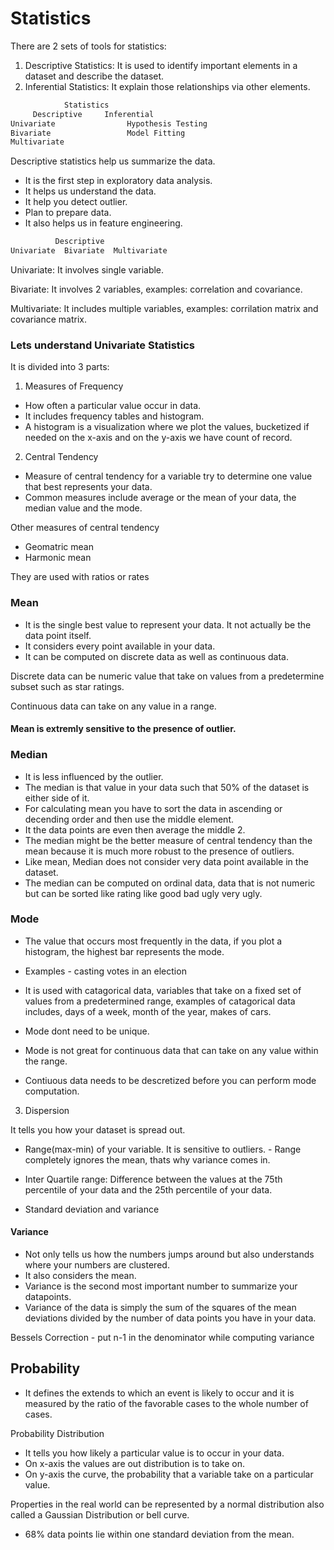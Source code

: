 # Statistics

There are 2 sets of tools for statistics:
1. Descriptive Statistics: It is used to identify important elements in a dataset and describe the dataset.
2. Inferential Statistics: It explain those relationships via other elements.

```python
            Statistics
     Descriptive     Inferential
Univariate                Hypothesis Testing 
Bivariate                 Model Fitting
Multivariate

```

Descriptive statistics help us summarize the data. 
- It is the first step in exploratory data analysis.
- It helps us understand the data.
- It help you detect outlier.
- Plan to prepare data.
- It also helps us in feature engineering.

```python
          Descriptive
Univariate  Bivariate  Multivariate


```

Univariate: It involves single variable.

Bivariate: It involves 2 variables, examples: correlation and covariance.

Multivariate: It includes multiple variables, examples: corrilation matrix and covariance matrix.

### Lets understand Univariate Statistics

It is divided into 3 parts:

1. Measures of Frequency
- How often a particular value occur in data.
- It includes frequency tables and histogram.
- A histogram is a visualization where we plot the values, bucketized if needed on the x-axis and on the y-axis we have count of record.

2. Central Tendency
- Measure of central tendency for a variable try to determine one value that best represents your data.
- Common measures include average or the mean of your data, the median value and the mode.

Other measures of central tendency
- Geomatric mean
- Harmonic mean

They are used with ratios or rates

### Mean

- It is the single best value to represent your data. It not actually be the data point itself.
- It considers every point available in your data.
- It can be computed on discrete data as well as continuous data.

Discrete data can be numeric value that take on values from a predetermine subset such as star ratings.

Continuous data can take on any value in a range.

#### Mean is extremly sensitive to the presence of outlier.


### Median

- It is less influenced by the outlier.
- The median is that value in your data such that 50% of the dataset is either side of it.
- For calculating mean you have to sort the data in ascending or decending order and then use the middle element.
- It the data points are even then average the middle 2.
- The median might be the better measure of central tendency than the mean because it is much more robust to the presence of outliers.
- Like mean, Median does not consider very data point available in the dataset.
- The median can be computed on ordinal data, data that is not numeric but can be sorted like rating like good bad ugly very ugly.


### Mode

- The value that occurs most frequently in the data, if you plot a histogram, the highest bar represents the mode.
- Examples - casting votes in an election
- It is used with catagorical data, variables that take on a fixed set of values from a predetermined range, examples of catagorical data includes, days of a week, month of the year, makes of cars.
- Mode dont need to be unique.
- Mode is not great for continuous data that can take on any value within the range.

- Contiuous data needs to be descretized before you can perform mode computation.

3. Dispersion

It tells you how your dataset is spread out.

- Range(max-min) of your variable. It is sensitive to outliers.
            - Range completely ignores the mean, thats why variance comes in.

- Inter Quartile range: Difference between the values at the 75th percentile of your data and the 25th percentile of your data.
- Standard deviation and variance

#### Variance 

- Not only tells us how the numbers jumps around but also understands where your numbers are clustered.
- It also considers the mean.
- Variance is the second most important number to summarize your datapoints.
- Variance of the data is simply the sum of the squares of the mean deviations divided by the number of data points you have in your data.

Bessels Correction - put n-1 in the denominator while computing variance


## Probability

- It defines the extends to which an event is likely to occur and it is measured by the ratio of the favorable cases to the whole number of cases.

Probability Distribution
- It tells you how likely a particular value is to occur in your data.
- On x-axis the values are out distribution is to take on.
- On y-axis the curve, the probability that a variable take on a particular value.

Properties in the real world can be represented by a normal distribution also called a Gaussian Distribution or bell curve.

- 68% data points lie within one standard deviation from the mean.


